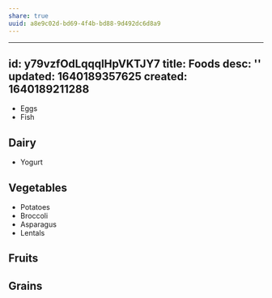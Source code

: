 ```yaml
---
share: true
uuid: a8e9c02d-bd69-4f4b-bd88-9d492dc6d8a9
---
```

---
id: y79vzfOdLqqqIHpVKTJY7
title: Foods
desc: ''
updated: 1640189357625
created: 1640189211288
---


* Eggs
* Fish

## Dairy

* Yogurt

## Vegetables

* Potatoes
* Broccoli
* Asparagus
* Lentals

## Fruits

## Grains